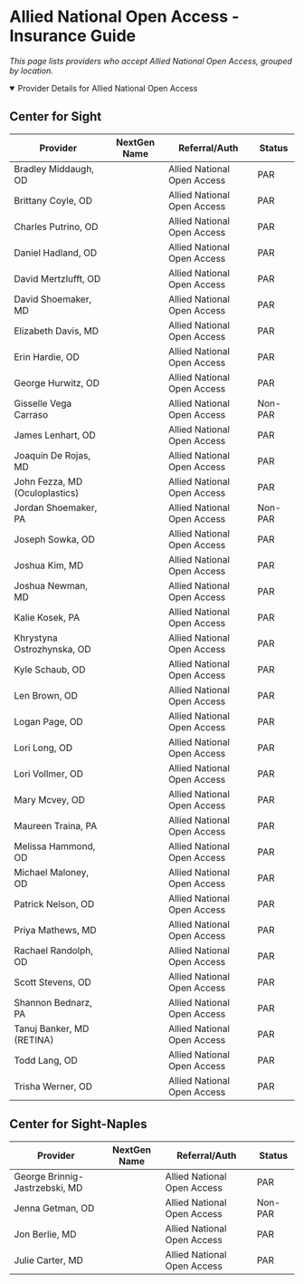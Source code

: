 # Allied National Open Access - Insurance Guide

*This page lists providers who accept Allied National Open Access, grouped by location.*

<details open><summary>Provider Details for Allied National Open Access</summary>

## Center for Sight

| Provider | NextGen Name | Referral/Auth | Status |
|----------|-------------|--------------|--------|
| Bradley Middaugh, OD |  | Allied National Open Access | PAR |
| Brittany Coyle, OD |  | Allied National Open Access | PAR |
| Charles Putrino, OD |  | Allied National Open Access | PAR |
| Daniel Hadland, OD |  | Allied National Open Access | PAR |
| David Mertzlufft, OD |  | Allied National Open Access | PAR |
| David Shoemaker, MD |  | Allied National Open Access | PAR |
| Elizabeth Davis, MD |  | Allied National Open Access | PAR |
| Erin Hardie, OD |  | Allied National Open Access | PAR |
| George Hurwitz, OD |  | Allied National Open Access | PAR |
| Gisselle Vega Carraso |  | Allied National Open Access | Non-PAR |
| James Lenhart, OD |  | Allied National Open Access | PAR |
| Joaquin De Rojas, MD |  | Allied National Open Access | PAR |
| John Fezza, MD (Oculoplastics) |  | Allied National Open Access | PAR |
| Jordan Shoemaker, PA |  | Allied National Open Access | Non-PAR |
| Joseph Sowka, OD |  | Allied National Open Access | PAR |
| Joshua Kim, MD |  | Allied National Open Access | PAR |
| Joshua Newman, MD |  | Allied National Open Access | PAR |
| Kalie Kosek, PA |  | Allied National Open Access | PAR |
| Khrystyna Ostrozhynska, OD |  | Allied National Open Access | PAR |
| Kyle Schaub, OD |  | Allied National Open Access | PAR |
| Len Brown, OD |  | Allied National Open Access | PAR |
| Logan Page, OD |  | Allied National Open Access | PAR |
| Lori Long, OD |  | Allied National Open Access | PAR |
| Lori Vollmer, OD |  | Allied National Open Access | PAR |
| Mary Mcvey, OD |  | Allied National Open Access | PAR |
| Maureen Traina, PA |  | Allied National Open Access | PAR |
| Melissa Hammond, OD |  | Allied National Open Access | PAR |
| Michael Maloney, OD |  | Allied National Open Access | PAR |
| Patrick Nelson, OD |  | Allied National Open Access | PAR |
| Priya Mathews, MD |  | Allied National Open Access | PAR |
| Rachael Randolph, OD |  | Allied National Open Access | PAR |
| Scott Stevens, OD |  | Allied National Open Access | PAR |
| Shannon Bednarz, PA |  | Allied National Open Access | PAR |
| Tanuj Banker, MD (RETINA) |  | Allied National Open Access | PAR |
| Todd Lang, OD |  | Allied National Open Access | PAR |
| Trisha Werner, OD |  | Allied National Open Access | PAR |

## Center for Sight-Naples

| Provider | NextGen Name | Referral/Auth | Status |
|----------|-------------|--------------|--------|
| George Brinnig-Jastrzebski, MD |  | Allied National Open Access | PAR |
| Jenna Getman, OD |  | Allied National Open Access | Non-PAR |
| Jon Berlie, MD |  | Allied National Open Access | PAR |
| Julie Carter, MD |  | Allied National Open Access | PAR |

</details>

